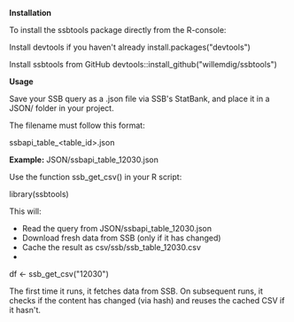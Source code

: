 **Installation**

To install the ssbtools package directly from the R-console:

Install devtools if you haven't already
install.packages("devtools")

Install ssbtools from GitHub
devtools::install_github("willemdig/ssbtools")

**Usage**

Save your SSB query as a .json file via SSB's StatBank, and place it in a JSON/ folder in your project.

The filename must follow this format:

ssbapi_table_<table_id>.json

**Example:**
JSON/ssbapi_table_12030.json

Use the function ssb_get_csv() in your R script:

library(ssbtools)

This will:
- Read the query from JSON/ssbapi_table_12030.json
- Download fresh data from SSB (only if it has changed)
- Cache the result as csv/ssb/ssb_table_12030.csv
- 
df <- ssb_get_csv("12030")

The first time it runs, it fetches data from SSB.
On subsequent runs, it checks if the content has changed (via hash) and reuses the cached CSV if it hasn't.
